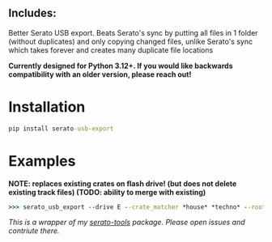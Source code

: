 ## Includes:
Better Serato USB export. Beats Serato's sync by putting all files in 1 folder (without duplicates) and only copying changed files, unlike Serato's sync which takes forever and creates many duplicate file locations

**Currently designed for Python 3.12+. If you would like backwards compatibility with an older version, please reach out!**

# Installation

```cmd
pip install serato-usb-export
```

# Examples

**NOTE: replaces existing crates on flash drive! (but does not delete existing track files) (TODO: ability to merge with existing)**

```cmd
>>> serato_usb_export --drive E --crate_matcher *house* *techno* --root_crate="Dave USB"
```

_This is a wrapper of my [serato-tools](https://github.com/bvandercar-vt/serato-tools) package. Please open issues and contriute there._